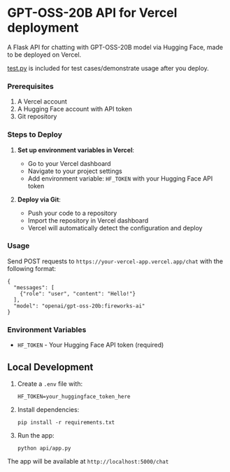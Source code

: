# GPT-OSS-20B API for Vercel deployment

A Flask API for chatting with GPT-OSS-20B model via Hugging Face, made to be deployed on Vercel.

[test.py](https://github.com/grubk/gpt-oss-20b-api-hosting/blob/main/test.py) is included for test cases/demonstrate usage after you deploy.

### Prerequisites
1. A Vercel account
2. A Hugging Face account with API token
3. Git repository

### Steps to Deploy

1. **Set up environment variables in Vercel**:
   - Go to your Vercel dashboard
   - Navigate to your project settings
   - Add environment variable: `HF_TOKEN` with your Hugging Face API token

2. **Deploy via Git**:
   - Push your code to a repository
   - Import the repository in Vercel dashboard
   - Vercel will automatically detect the configuration and deploy


### Usage

Send POST requests to `https://your-vercel-app.vercel.app/chat` with the following format:

```
{
  "messages": [
    {"role": "user", "content": "Hello!"}
  ],
  "model": "openai/gpt-oss-20b:fireworks-ai"
}
```

### Environment Variables

- `HF_TOKEN` - Your Hugging Face API token (required)

## Local Development

1. Create a `.env` file with:
   ```
   HF_TOKEN=your_huggingface_token_here
   ```

2. Install dependencies:
   ```
   pip install -r requirements.txt
   ```

3. Run the app:
   ```
   python api/app.py
   ```

The app will be available at `http://localhost:5000/chat`
